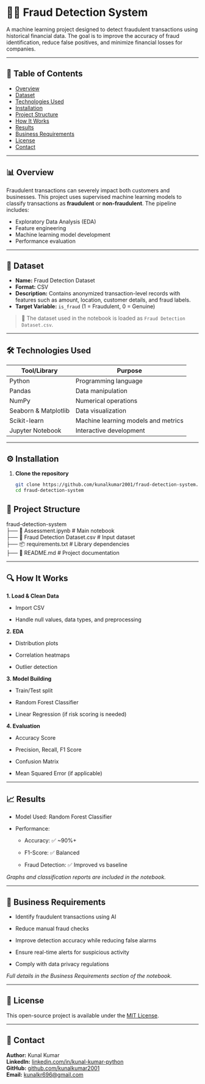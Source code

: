 # 🕵️‍♂️ Fraud Detection System

A machine learning project designed to detect fraudulent transactions using historical financial data. The goal is to improve the accuracy of fraud identification, reduce false positives, and minimize financial losses for companies.

---

## 📌 Table of Contents

- [Overview](#overview)
- [Dataset](#dataset)
- [Technologies Used](#technologies-used)
- [Installation](#installation)
- [Project Structure](#project-structure)
- [How It Works](#how-it-works)
- [Results](#results)
- [Business Requirements](#business-requirements)
- [License](#license)
- [Contact](#contact)

---

## 📊 Overview

Fraudulent transactions can severely impact both customers and businesses. This project uses supervised machine learning models to classify transactions as **fraudulent** or **non-fraudulent**. The pipeline includes:
- Exploratory Data Analysis (EDA)
- Feature engineering
- Machine learning model development
- Performance evaluation

---

## 📁 Dataset

- **Name:** Fraud Detection Dataset
- **Format:** CSV
- **Description:** Contains anonymized transaction-level records with features such as amount, location, customer details, and fraud labels.
- **Target Variable:** `is_fraud` (1 = Fraudulent, 0 = Genuine)

> 📎 The dataset used in the notebook is loaded as `Fraud Detection Dataset.csv`.

---

## 🛠️ Technologies Used

| Tool/Library       | Purpose                          |
|--------------------|----------------------------------|
| Python             | Programming language             |
| Pandas             | Data manipulation                |
| NumPy              | Numerical operations             |
| Seaborn & Matplotlib | Data visualization             |
| Scikit-learn       | Machine learning models and metrics |
| Jupyter Notebook   | Interactive development          |

---

## ⚙️ Installation

1. **Clone the repository**
   ```bash
   git clone https://github.com/kunalkumar2001/fraud-detection-system.git
   cd fraud-detection-system

## 📂 Project Structure
fraud-detection-system\
├── 📓 Assessment.ipynb # Main notebook  
├── 📄 Fraud Detection Dataset.csv # Input dataset  
├── 📦 requirements.txt # Library dependencies  
├── 📖 README.md # Project documentation

---

## 🔍 How It Works

**1. Load & Clean Data**

  -   Import CSV

  -   Handle null values, data types, and preprocessing

**2. EDA**

  -   Distribution plots

  -   Correlation heatmaps

  -   Outlier detection

**3. Model Building**

  -   Train/Test split

  -   Random Forest Classifier

  -   Linear Regression (if risk scoring is needed)

**4. Evaluation**

  -   Accuracy Score

  -   Precision, Recall, F1 Score

  -   Confusion Matrix

  - Mean Squared Error (if applicable)

---

## 📈 Results

  - Model Used: Random Forest Classifier

  - Performance:

    - Accuracy: ✅ ~90%+

    - F1-Score: ✅ Balanced

    - Fraud Detection: ✅ Improved vs baseline

*Graphs and classification reports are included in the notebook.*

---

## 🧾 Business Requirements

  - Identify fraudulent transactions using AI

  - Reduce manual fraud checks

  - Improve detection accuracy while reducing false alarms

  - Ensure real-time alerts for suspicious activity

  - Comply with data privacy regulations

*Full details in the Business Requirements section of the notebook.*

---

## 📄 License

This open-source project is available under the [MIT License](LICENSE).

---

## 👤 Contact

**Author:** Kunal Kumar  
**LinkedIn:** [linkedin.com/in/kunal-kumar-python](https://linkedin.com/in/kunal-kumar-python)  
**GitHub:** [github.com/kunalkumar2001](https://github.com/kunalkumar2001)  
**Email:** kunalkr696@gmail.com



